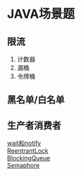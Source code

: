 # JAVA场景题

## 限流
1. 计数器
2. 漏桶
3. 令牌桶

## 黑名单/白名单


## 生产者消费者

[wait和notify](../code/javacode/生产者消费者/Test4.java)  
[ReentrantLock](../code/javacode/生产者消费者/Test3.java)  
[BlockingQueue](../code/javacode/生产者消费者/Test2.java)  
[Semaphore](../code/javacode/生产者消费者/Test1.java)  